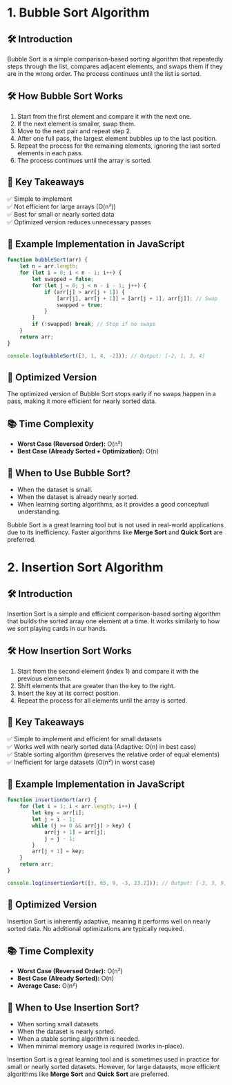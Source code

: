 # 1. Bubble Sort Algorithm

## 🛠 Introduction
Bubble Sort is a simple comparison-based sorting algorithm that repeatedly steps through the list, compares adjacent elements, and swaps them if they are in the wrong order. The process continues until the list is sorted.

## 🛠 How Bubble Sort Works
1. Start from the first element and compare it with the next one.
2. If the next element is smaller, swap them.
3. Move to the next pair and repeat step 2.
4. After one full pass, the largest element bubbles up to the last position.
5. Repeat the process for the remaining elements, ignoring the last sorted elements in each pass.
6. The process continues until the array is sorted.

## 📌 Key Takeaways
✅ Simple to implement  
✅ Not efficient for large arrays (O(n²))  
✅ Best for small or nearly sorted data  
✅ Optimized version reduces unnecessary passes  

## 📝 Example Implementation in JavaScript
```javascript
function bubbleSort(arr) {
    let n = arr.length;
    for (let i = 0; i < n - 1; i++) {
        let swapped = false;
        for (let j = 0; j < n - i - 1; j++) {
            if (arr[j] > arr[j + 1]) {
                [arr[j], arr[j + 1]] = [arr[j + 1], arr[j]]; // Swap
                swapped = true;
            }
        }
        if (!swapped) break; // Stop if no swaps
    }
    return arr;
}

console.log(bubbleSort([3, 1, 4, -2])); // Output: [-2, 1, 3, 4]
```

## 🚀 Optimized Version
The optimized version of Bubble Sort stops early if no swaps happen in a pass, making it more efficient for nearly sorted data.

## 📚 Time Complexity
- **Worst Case (Reversed Order):** O(n²)
- **Best Case (Already Sorted + Optimization):** O(n)

## 📌 When to Use Bubble Sort?
- When the dataset is small.
- When the dataset is already nearly sorted.
- When learning sorting algorithms, as it provides a good conceptual understanding.

Bubble Sort is a great learning tool but is not used in real-world applications due to its inefficiency. Faster algorithms like **Merge Sort** and **Quick Sort** are preferred.

# 2. Insertion Sort Algorithm

## 🛠 Introduction
Insertion Sort is a simple and efficient comparison-based sorting algorithm that builds the sorted array one element at a time. It works similarly to how we sort playing cards in our hands.

## 🛠 How Insertion Sort Works
1. Start from the second element (index 1) and compare it with the previous elements.
2. Shift elements that are greater than the key to the right.
3. Insert the key at its correct position.
4. Repeat the process for all elements until the array is sorted.

## 📌 Key Takeaways
✅ Simple to implement and efficient for small datasets  
✅ Works well with nearly sorted data (Adaptive: O(n) in best case)  
✅ Stable sorting algorithm (preserves the relative order of equal elements)  
✅ Inefficient for large datasets (O(n²) in worst case)  

## 📝 Example Implementation in JavaScript
```javascript
function insertionSort(arr) {
    for (let i = 1; i < arr.length; i++) {
        let key = arr[i];
        let j = i - 1;
        while (j >= 0 && arr[j] > key) {
            arr[j + 1] = arr[j];
            j = j - 1;
        }
        arr[j + 1] = key;
    }
    return arr;
}

console.log(insertionSort([3, 65, 9, -3, 23.2])); // Output: [-3, 3, 9, 23.2, 65]
```

## 🚀 Optimized Version
Insertion Sort is inherently adaptive, meaning it performs well on nearly sorted data. No additional optimizations are typically required.

## 📚 Time Complexity
- **Worst Case (Reversed Order):** O(n²)
- **Best Case (Already Sorted):** O(n)
- **Average Case:** O(n²)

## 📌 When to Use Insertion Sort?
- When sorting small datasets.
- When the dataset is nearly sorted.
- When a stable sorting algorithm is needed.
- When minimal memory usage is required (works in-place).

Insertion Sort is a great learning tool and is sometimes used in practice for small or nearly sorted datasets. However, for large datasets, more efficient algorithms like **Merge Sort** and **Quick Sort** are preferred.